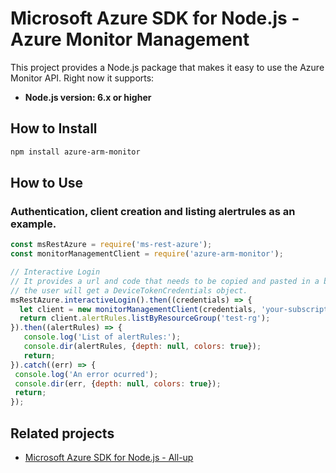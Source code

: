 # Microsoft Azure SDK for Node.js - Azure Monitor Management

This project provides a Node.js package that makes it easy to use the Azure Monitor API. Right now it supports:
- **Node.js version: 6.x or higher**

## How to Install

```bash
npm install azure-arm-monitor
```

## How to Use

### Authentication, client creation and listing alertrules as an example.

 ```javascript
 const msRestAzure = require('ms-rest-azure');
 const monitorManagementClient = require('azure-arm-monitor');
 
 // Interactive Login
 // It provides a url and code that needs to be copied and pasted in a browser and authenticated over there. If successful, 
 // the user will get a DeviceTokenCredentials object.
 msRestAzure.interactiveLogin().then((credentials) => {
   let client = new monitorManagementClient(credentials, 'your-subscription-id');
   return client.alertRules.listByResourceGroup('test-rg');
 }).then((alertRules) => {
    console.log('List of alertRules:');
    console.dir(alertRules, {depth: null, colors: true});
    return;
}).catch((err) => {
  console.log('An error ocurred');
  console.dir(err, {depth: null, colors: true});
  return;
});
 ```

## Related projects

- [Microsoft Azure SDK for Node.js - All-up](https://github.com/WindowsAzure/azure-sdk-for-node)
